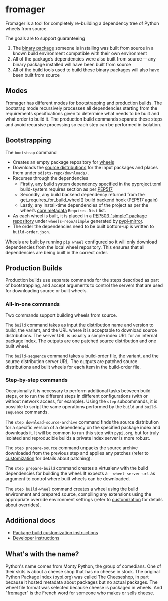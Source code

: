 # fromager

Fromager is a tool for completely re-building a dependency tree of
Python wheels from source.

The goals are to support guaranteeing

1. The [binary
   package](https://packaging.python.org/en/latest/glossary/#term-Built-Distribution)
   someone is installing was built from source in a known build
   environment compatible with their own environment
1. All of the package’s dependencies were also built from source -- any
   binary package installed will have been built from source
1. All of the build tools used to build these binary packages will
   also have been built from source

## Modes

Fromager has different modes for bootstrapping and production builds.
The bootstrap mode recursively processes all dependencies starting
from the requirements specifications given to determine what needs to
be built and what order to build it. The production build commands
separate these steps and avoid recursive processing so each step can
be performed in isolation.

## Bootstrapping

The `bootstrap` command

* Creates an empty package repository for
  [wheels](https://packaging.python.org/en/latest/specifications/binary-distribution-format/)
* Downloads the [source
  distributions](https://packaging.python.org/en/latest/glossary/#term-Source-Distribution-or-sdist)
  for the input packages and places them under
  `sdists-repo/downloads/`.
* Recurses through the dependencies
  * Firstly, any build system dependency specified in the
    pyproject.toml build-system.requires section as per
    [PEP517](https://peps.python.org/pep-0517)
  * Secondly, any build backend dependency returned from the
    get_requires_for_build_wheel() build backend hook (PEP517 again)
  * Lastly, any install-time dependencies of the project as per the
    wheel’s [core
    metadata](https://packaging.python.org/en/latest/specifications/core-metadata/)
    `Requires-Dist` list.
* As each wheel is built, it is placed in a [PEP503 "simple" package
  repository](https://peps.python.org/pep-0503/) under
  `wheels-repo/simple` generated by
  [pypi-mirror](https://pypi.org/project/python-pypi-mirror/).
* The order the dependencies need to be built bottom-up is written to
  `build-order.json`.

Wheels are built by running `pip wheel` configured so it will only
download dependencies from the local wheel repository. This ensures
that all dependencies are being built in the correct order.

## Production Builds

Production builds use separate commands for the steps described as
part of bootstrapping, and accept arguments to control the servers
that are used for downloading source or built wheels.

### All-in-one commands

Two commands support building wheels from source.

The `build` command takes as input the distribution name and version
to build, the variant, and the URL where it is acceptable to download
source distributions. The server URL is usually a simple index URL for
an internal package index. The outputs are one patched source
distribution and one built wheel.

The `build-sequence` command takes a build-order file, the variant,
and the source distribution server URL. The outputs are patched source
distributions and built wheels for each item in the build-order file.

### Step-by-step commands

Occasionally it is necessary to perform additional tasks between build
steps, or to run the different steps in different configurations (with
or without network access, for example). Using the `step` subcommands,
it is possible to script the same operations performed by the `build`
and `build-sequence` commands.

The `step download-source-archive` command finds the source
distribution for a specific version of a dependency on the specified
package index and downloads it. It will be common to run this step
with `pypi.org`, but for truly isolated and reproducible builds a
private index server is more robust.

The `step prepare-source` command unpacks the source archive
downloaded from the previous step and applies any patches (refer to
[customization](docs/customization.md) for details about patching).

The `step prepare-build` command creates a virtualenv with the build
dependencies for building the wheel. It expects a `--wheel-server-url`
as argument to control where built wheels can be downloaded.

The `step build-wheel` command creates a wheel using the build
environment and prepared source, compiling any extensions using the
appropriate override environment settings (refer to
[customization](docs/customization.md) for details about overrides).

## Additional docs

* [Package build customization instructions](docs/customization.md)
* [Developer instructions](docs/develop.md)

## What's with the name?

Python's name comes from Monty Python, the group of comedians. One of
their skits is about a cheese shop that has no cheese in stock. The
original Python Package Index (pypi.org) was called The Cheeseshop, in
part because it hosted metadata about packages but no actual
packages. The wheel file format was selected because cheese is
packaged in wheels. And
"[fromager](https://en.wiktionary.org/wiki/fromager)" is the French
word for someone who makes or sells cheese.
